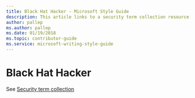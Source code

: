 ```yaml
---
title: Black Hat Hacker - Microsoft Style Guide
description: This article links to a security term collection resource to write term black hat hacker in accordance with Microsoft style guidelines.
author: pallep
ms.author: pallep
ms.date: 01/19/2018
ms.topic: contributor-guide
ms.service: microsoft-writing-style-guide
---
```


# Black Hat Hacker

See [Security term collection](~/a-z-word-list-term-collections/term-collections/security-terms.md)
